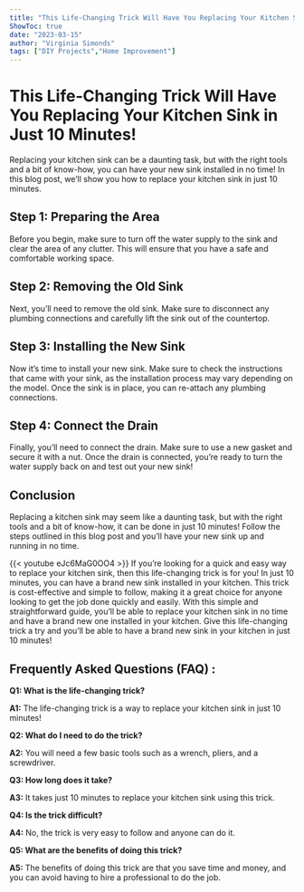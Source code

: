 ```yaml
---
title: "This Life-Changing Trick Will Have You Replacing Your Kitchen Sink in Just 10 Minutes!"
ShowToc: true 
date: "2023-03-15"
author: "Virginia Simonds" 
tags: ["DIY Projects","Home Improvement"]
---
```

# This Life-Changing Trick Will Have You Replacing Your Kitchen Sink in Just 10 Minutes!

Replacing your kitchen sink can be a daunting task, but with the right tools and a bit of know-how, you can have your new sink installed in no time! In this blog post, we’ll show you how to replace your kitchen sink in just 10 minutes. 

## Step 1: Preparing the Area

Before you begin, make sure to turn off the water supply to the sink and clear the area of any clutter. This will ensure that you have a safe and comfortable working space. 

## Step 2: Removing the Old Sink

Next, you’ll need to remove the old sink. Make sure to disconnect any plumbing connections and carefully lift the sink out of the countertop. 

## Step 3: Installing the New Sink

Now it’s time to install your new sink. Make sure to check the instructions that came with your sink, as the installation process may vary depending on the model. Once the sink is in place, you can re-attach any plumbing connections. 

## Step 4: Connect the Drain

Finally, you’ll need to connect the drain. Make sure to use a new gasket and secure it with a nut. Once the drain is connected, you’re ready to turn the water supply back on and test out your new sink! 

## Conclusion

Replacing a kitchen sink may seem like a daunting task, but with the right tools and a bit of know-how, it can be done in just 10 minutes! Follow the steps outlined in this blog post and you’ll have your new sink up and running in no time.

{{< youtube eJc6MaG0OO4 >}} 
If you’re looking for a quick and easy way to replace your kitchen sink, then this life-changing trick is for you! In just 10 minutes, you can have a brand new sink installed in your kitchen. This trick is cost-effective and simple to follow, making it a great choice for anyone looking to get the job done quickly and easily. With this simple and straightforward guide, you’ll be able to replace your kitchen sink in no time and have a brand new one installed in your kitchen. Give this life-changing trick a try and you’ll be able to have a brand new sink in your kitchen in just 10 minutes!

## Frequently Asked Questions (FAQ) :
**Q1: What is the life-changing trick?**

**A1:** The life-changing trick is a way to replace your kitchen sink in just 10 minutes!

**Q2: What do I need to do the trick?**

**A2:** You will need a few basic tools such as a wrench, pliers, and a screwdriver.

**Q3: How long does it take?**

**A3:** It takes just 10 minutes to replace your kitchen sink using this trick.

**Q4: Is the trick difficult?**

**A4:** No, the trick is very easy to follow and anyone can do it.

**Q5: What are the benefits of doing this trick?**

**A5:** The benefits of doing this trick are that you save time and money, and you can avoid having to hire a professional to do the job.





